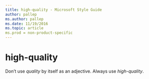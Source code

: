 ```yaml
---
title: high-quality - Microsoft Style Guide
author: pallep
ms.author: pallep
ms.date: 11/19/2016
ms.topic: article
ms.prod = non-product-specific
---
```


# high-quality

Don’t use *quality* by itself as an adjective. Always use *high-quality*.
